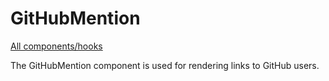 # GitHubMention

[All components/hooks](../../README.md)

The GitHubMention component is used for rendering links to GitHub users.
